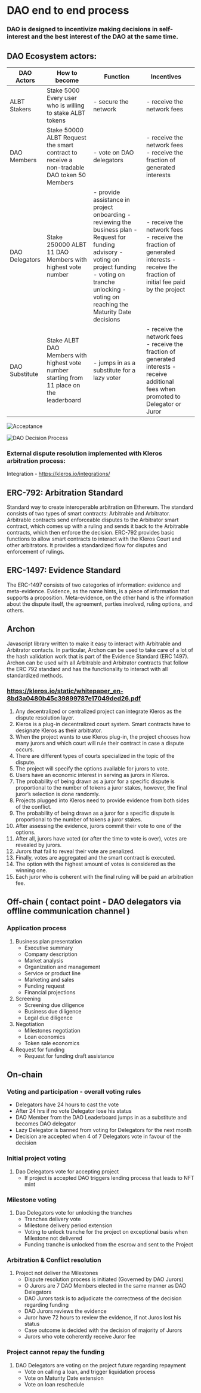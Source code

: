 # DAO end to end process
### DAO is designed to incentivize making decisions in self-interest and the best interest of the DAO at the same time.
<!--- ![DAO Overview](img/overview.png) --->

## DAO Ecosystem actors:
| DAO Actors     | How to become                                                                              | Function                                                                                                                                                                                                             | Incentives                                                                                                                             |   |
|----------------|--------------------------------------------------------------------------------------------|----------------------------------------------------------------------------------------------------------------------------------------------------------------------------------------------------------------------|----------------------------------------------------------------------------------------------------------------------------------------|---|
| ALBT Stakers   | Stake 5000 Every user who is willing to stake ALBT tokens                                  | - secure the network                                                                                                                                                                                                 | - receive the network fees                                                                                                             |   |
| DAO Members    | Stake 50000 ALBT Request the smart contract to receive a non-tradable DAO token 50 Members | - vote on DAO delegators                                                                                                                                                                                             | - receive the network fees - receive the fraction of generated interests                                                               |   |
| DAO Delegators | Stake 250000 ALBT 11 DAO Members with highest vote number                                  | - provide assistance in project onboarding - reviewing the business plan - Request for funding advisory - voting on project funding - voting on tranche unlocking - voting on reaching the Maturity Date decisions   | - receive the network fees - receive the fraction of generated interests  - receive the fraction of initial fee paid by the project    |   |
| DAO Substitute | Stake ALBT DAO Members with highest vote number starting from 11 place on the leaderboard  | - jumps in as a substitute for a lazy voter                                                                                                                                                                          | - receive the network fees - receive the fraction of generated interests - receive additional fees when promoted to Delegator or Juror |   |


![Acceptance](img/acceptance.png)

![DAO Decision Process](img/daoDecission.png)

### External dispute resolution implemented with Kleros arbitration process:

Integration - https://kleros.io/integrations/ 

## ERC-792: Arbitration Standard 
Standard way to create interoperable arbitration on Ethereum. The standard consists of two types of smart contracts: Arbitrable and Arbitrator. Arbitrable contracts send enforceable disputes to the Arbitrator smart contract, which comes up with a ruling and sends it back to the Arbitrable contracts, which then enforce the decision. ERC-792 provides basic functions to allow smart contracts to interact with the Kleros Court and other arbitrators. It provides a standardized flow for disputes and enforcement of rulings.

## ERC-1497: Evidence Standard
The ERC-1497 consists of two categories of information: evidence and meta-evidence. Evidence, as the name hints, is a piece of information that supports a proposition. Meta-evidence, on the other hand is the information about the dispute itself, the agreement, parties involved, ruling options, and others.

## Archon
Javascript library written to make it easy to interact with Arbitrable and Arbitrator contacts. In particular, Archon can be used to take care of a lot of the hash validation work that is part of the Evidence Standard (ERC 1497). Archon can be used with all Arbitrable and Arbitrator contracts that follow the ERC 792 standard and has the functionality to interact with all standardized methods.

### https://kleros.io/static/whitepaper_en-8bd3a0480b45c39899787e17049ded26.pdf
1. Any decentralized or centralized project can integrate Kleros as the dispute resolution layer. 
2. Kleros is a plug-in decentralized court system. Smart contracts have to designate Kleros as their arbitrator. 
3. When the project wants to use Kleros plug-in, the project chooses how many jurors and which court will rule their contract in case a dispute occurs.
4. There are different types of courts specialized in the topic of the dispute.
5. The project will specify the options available for jurors to vote.
6. Users have an economic interest in serving as jurors in Kleros.
7. The probability of being drawn as a juror for a specific dispute is proportional to the number of tokens a juror stakes, however, the final juror’s selection is done randomly.
8. Projects plugged into Kleros need to provide evidence from both sides of the conflict.
9. The probability of being drawn as a juror for a specific dispute is proportional to the number of tokens a juror stakes.
10. After assessing the evidence, jurors commit their vote to one of the options.
11. After all, jurors have voted (or after the time to vote is over), votes are revealed by jurors. 
12. Jurors that fail to reveal their vote are penalized. 
13. Finally, votes are aggregated and the smart contract is executed. 
14. The option with the highest amount of votes is considered as the winning one.
15. Each juror who is coherent with the final ruling will be paid an arbitration fee. 

## Off-chain ( contact point - DAO delegators via offline communication channel )

### Application process
1. Business plan presentation 
    * Executive summary
    * Company description
    * Market analysis
    * Organization and management
    * Service or product line
    * Marketing and sales
    * Funding request
    * Financial projections
2. Screening
    * Screening due diligence
    * Business due diligence
    * Legal due diligence
3. Negotiation 
    * Milestones negotiation
    * Loan economics
    * Token sale economics
4. Request for funding
    * Request for funding draft assistance

## On-chain

### Voting and participation - overall voting rules
* Delegators have 24 hours to cast the vote
* After 24 hrs if no vote Delegator lose his status
* DAO Member from the DAO Leaderboard jumps in as a substitute and becomes DAO delegator
* Lazy Delegator is banned from voting for Delegators for the next month
* Decision are accepted when 4 of 7 Delegators vote in favour of the decision 

### Initial project voting
1. Dao Delegators vote for accepting project
    * If project is accepted DAO triggers lending process that leads to NFT mint

### Milestone voting
1. Dao Delegators vote for unlocking the tranches
    * Tranches delivery vote
    * Milestone delivery period extension
    * Voting to unlock tranche for the project on exceptional basis when Milestone not delivered 
    * Funding tranche is unlocked from the escrow and sent to the Project

### Arbitration & Conflict resolution 

1. Project not deliver the Milestones
    * Dispute resolution process is initiated (Governed by DAO Jurors)
    * O Jurors are 7 DAO Members elected in the same manner as DAO Delegators
    * DAO Jurors task is to adjudicate the correctness of the decision regarding funding 
    * DAO Jurors reviews the evidence 
    * Juror have 72 hours to review the evidence, if not Juros lost his status 
    * Case outcome is decided with the decision of majority of Jurors
    * Jurors who vote coherently receive Juror fee

### Project cannot repay the funding
1. DAO Delegators are voting on the project future regarding repayment
    * Vote on calling a loan, and trigger liquidation process
    * Vote on Maturity Date extension
    * Vote on loan reschedule